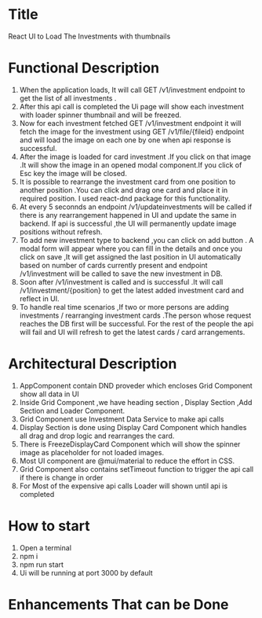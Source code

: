 # Title
React UI to Load The Investments with thumbnails

# Functional Description
1. When the application loads, It will call GET /v1/investment endpoint to get the list of all investments .
2. After this api call is completed the Ui page will show each investment  with loader spinner thumbnail and will be freezed.
3. Now for each investment fetched GET /v1/investment endpoint it will fetch the image for the investment using GET /v1/file/{fileid} endpoint and will load the image on each one by one when api response is successful.
4. After the image is loaded for card investment .If you click on that image .It will show the image in an opened modal component.If you click of Esc key the image will be closed.
5. It is possible to rearrange the investment card from one position to another position .You can click and drag one card and place it in required position. I used react-dnd package for this functionality.
6. At every 5 seconnds an endpoint /v1/updateinvestments will be called if there is any rearrangement happened in UI and update the same in backend. If api is successful ,the UI will permanently update image positions without refresh.
7. To add new investment type to backend ,you can click on add button . A modal form will appear where you can fill in the details and once you click on save ,It will get assigned the last position in UI automatically based on number of cards currently present and endpoint /v1/investment will be called to save the new investment in DB.
8. Soon after  /v1/investment is called and is successful .It will call /v1/investment/{position} to get the latest added investment card and reflect in UI.
9. To handle real time scenarios ,If two or more  persons are adding investments / rearranging investment cards .The person whose request reaches the DB first will be successful. For the rest of the people the api will fail and UI will refresh to get the latest cards / card arrangements.

# Architectural Description
1. AppComponent contain DND proveder which encloses Grid Component show all data in UI
2. Inside Grid Component ,we have heading section , Display Section ,Add Section and Loader Component.
3. Grid Component use Investment Data Service to make api calls
4. Display Section is done using Display Card Component which handles all drag and drop logic and rearranges the card.
5. There is FreezeDisplayCard Component which will show the spinner image as placeholder for not loaded images.
6. Most UI component are @mui/material to reduce the effort in CSS.
7. Grid Component also contains setTimeout function to trigger the api call if there is change in order
8. For Most of the expensive api calls Loader will shown until api is completed

# How to start
1. Open a terminal
2. npm i
3. npm run start
4. Ui will be running at port 3000 by default



# Enhancements That can be Done
